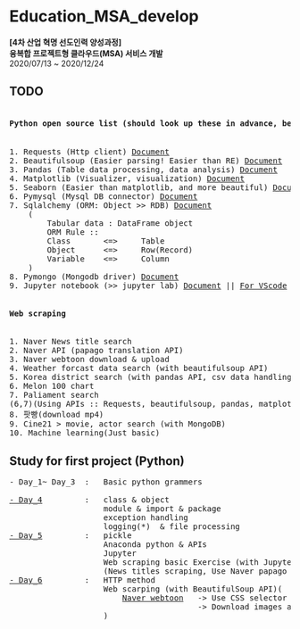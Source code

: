 # Education_MSA_develop
**[4차 산업 혁명 선도인력 양성과정]** <br>
**융복합 프로젝트형 클라우드(MSA) 서비스 개발** <br>
2020/07/13 ~ 2020/12/24<br>


## TODO
<pre>
<h4>Python open source list (should look up these in advance, before the class)</h4>
1. Requests (Http client) <a href = 'https://requests.readthedocs.io/en/master/'>Document</a>
2. Beautifulsoup (Easier parsing! Easier than RE) <a href='https://www.crummy.com/software/BeautifulSoup/bs4/doc/'>Document</a>
3. Pandas (Table data processing, data analysis) <a href='https://pandas.pydata.org/'>Document</a>
4. Matplotlib (Visualizer, visualization) <a href='https://matplotlib.org/'>Document</a>
5. Seaborn (Easier than matplotlib, and more beautiful) <a href='https://seaborn.pydata.org/'>Document</a>
6. Pymysql (Mysql DB connector) <a href = 'https://pymysql.readthedocs.io/en/latest/' >Document</a>
7. Sqlalchemy (ORM: Object >> RDB) <a href=''>Document</a>
    (
        Tabular data : DataFrame object
        ORM Rule :: 
        Class       <=>     Table
        Object      <=>     Row(Record)
        Variable    <=>     Column
    )
8. Pymongo (Mongodb driver) <a href= 'https://pymongo.readthedocs.io/en/stable/'>Document</a>
9. Jupyter notebook (>> jupyter lab) <a href = "https://jupyter-notebook.readthedocs.io/en/stable/">Document</a> || <a href = "https://code.visualstudio.com/docs/python/jupyter-support">For_VScode</a>
</pre>

<pre>
<h4>Web scraping</h4>
1. Naver News title search
2. Naver API (papago translation API)
3. Naver webtoon download & upload
4. Weather forcast data search (with beautifulsoup API)
5. Korea district search (with pandas API, csv data handling)
6. Melon 100 chart
7. Paliament search
(6,7)(Using APIs :: Requests, beautifulsoup, pandas, matplotlib, seaborn, pymysql(MariaDB), sqlalchemy)
8. 팟빵(download mp4)
9. Cine21 > movie, actor search (with MongoDB)
10. Machine learning(Just basic)
</pre>

## Study for first project (Python)
<pre>
- Day_1~ Day_3  :   Basic python grammers<br>
<a href = "./Practice/Day_4">- Day_4</a>         :   class & object
                    module & import & package
                    exception handling
                    logging(*)  & file processing
<a href = "./Practice/Day_5">- Day_5</a>         :   pickle
                    Anaconda python & APIs
                    Jupyter
                    Web scraping basic Exercise (with Jupyter)
                    (News titles scraping, Use Naver papago API)
<a href = "./Practice/Day_6">- Day_6</a>         :   HTTP method
                    Web scarping (with BeautifulSoup API)(
                        <a href = "./Practice/Day_6/NHN_weboon_scraper.ipynb">Naver webtoon</a>   -> Use CSS selector in BEautifulSoup
                                        -> Download images and titles etc
                    )
</pre>


